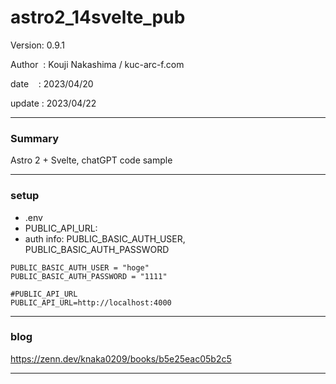 ﻿# astro2_14svelte_pub

 Version: 0.9.1

 Author  : Kouji Nakashima / kuc-arc-f.com

 date    : 2023/04/20  

 update  : 2023/04/22

***
### Summary

Astro 2 + Svelte, chatGPT code sample

***
### setup

* .env
* PUBLIC_API_URL:
* auth info: PUBLIC_BASIC_AUTH_USER, PUBLIC_BASIC_AUTH_PASSWORD

```
PUBLIC_BASIC_AUTH_USER = "hoge"
PUBLIC_BASIC_AUTH_PASSWORD = "1111"

#PUBLIC_API_URL
PUBLIC_API_URL=http://localhost:4000
```

***
### blog

https://zenn.dev/knaka0209/books/b5e25eac05b2c5

***

